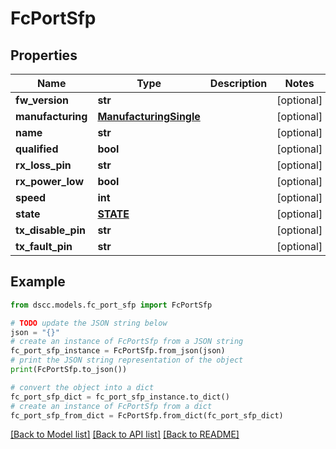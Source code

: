 # FcPortSfp


## Properties

Name | Type | Description | Notes
------------ | ------------- | ------------- | -------------
**fw_version** | **str** |  | [optional] 
**manufacturing** | [**ManufacturingSingle**](ManufacturingSingle.md) |  | [optional] 
**name** | **str** |  | [optional] 
**qualified** | **bool** |  | [optional] 
**rx_loss_pin** | **str** |  | [optional] 
**rx_power_low** | **bool** |  | [optional] 
**speed** | **int** |  | [optional] 
**state** | [**STATE**](STATE.md) |  | [optional] 
**tx_disable_pin** | **str** |  | [optional] 
**tx_fault_pin** | **str** |  | [optional] 

## Example

```python
from dscc.models.fc_port_sfp import FcPortSfp

# TODO update the JSON string below
json = "{}"
# create an instance of FcPortSfp from a JSON string
fc_port_sfp_instance = FcPortSfp.from_json(json)
# print the JSON string representation of the object
print(FcPortSfp.to_json())

# convert the object into a dict
fc_port_sfp_dict = fc_port_sfp_instance.to_dict()
# create an instance of FcPortSfp from a dict
fc_port_sfp_from_dict = FcPortSfp.from_dict(fc_port_sfp_dict)
```
[[Back to Model list]](../README.md#documentation-for-models) [[Back to API list]](../README.md#documentation-for-api-endpoints) [[Back to README]](../README.md)


